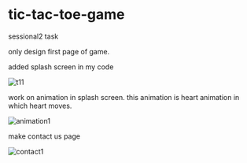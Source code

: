 # tic-tac-toe-game
sessional2 task


only design first page of game.

 added splash screen in my code


![t11](https://user-images.githubusercontent.com/79657243/117540188-53bc6200-b027-11eb-8e27-c86d29c40581.png)


work on animation in splash screen. this animation is heart animation in which heart moves.

![animation1](https://user-images.githubusercontent.com/79657243/117547807-14a00800-b04b-11eb-99f5-bd499dc22592.png)

make contact us page

![contact1](https://user-images.githubusercontent.com/79657243/117561327-51054f80-b0af-11eb-9c35-9b815a185d12.png)



